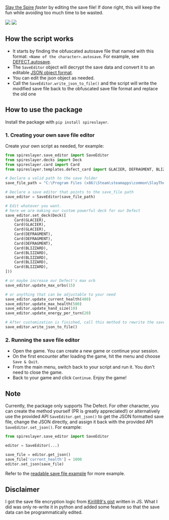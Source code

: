 [Slay the Spire](https://store.steampowered.com/app/646570/Slay_the_Spire/) _faster_ by editing the save file! If done right, this will keep the fun while avoiding 
too much time to be wasted.

![](assets/result-2.jpg)
![](assets/result-1.jpg)

## How the script works
- It starts by finding the obfuscated autosave file that named with this format: `<Name of the character>.autosave`. For example, see [DEFECT.autosave](example/DEFECT.autosave).
- The `SaveEditor` object will decrypt the save data and convert it to an editable [JSON object format](example/readable_save_file.json).
- You can edit the json object as needed.
- Call the `SaveEditor.write_json_to_file()` and the script will write the modified save file back to the obfuscated save file format and replace the old one

## How to use the package

Install the package with `pip install spireslayer`.

### 1. Creating your own save file editor

Create your own script as needed, for example:

```python
from spireslayer.save_editor import SaveEditor
from spireslayer.decks import Deck
from spireslayer.card import Card
from spireslayer.templates.defect_card import GLACIER, DEFRAGMENT, BLIZZARD

# Declare a valid path to the save folder
save_file_path = "C:\Program Files (x86)\Steam\steamapps\common\SlayTheSpire\saves"

# Declare a save editor that points to the save_file path
save_editor = SaveEditor(save_file_path)

# Edit whatever you want.
# here we are making our custom powerful deck for our Defect
save_editor.set_deck(Deck([
    Card(GLACIER),
    Card(GLACIER),
    Card(GLACIER),
    Card(DEFRAGMENT),
    Card(DEFRAGMENT),
    Card(DEFRAGMENT),
    Card(BLIZZARD),
    Card(BLIZZARD),
    Card(BLIZZARD),
    Card(BLIZZARD),
    Card(BLIZZARD),
]))

# or maybe increase our Defect's max orb
save_editor.update_max_orbs(15)

# or anything that can be adjustable to your need
save_editor.update_current_health(400)
save_editor.update_max_health(500)
save_editor.update_hand_size(10)
save_editor.update_energy_per_turn(20)

# After customization is finished, call this method to rewrite the save data back to the original place. The old save file will be replaced.
save_editor.write_json_to_file()
```

### 2. Running the save file editor

- Open the game. You can create a new game or continue your session. 
- On the first encounter after loading the game, hit the menu and choose `Save & Quit`.
- From the main menu, switch back to your script and run it. You don't need to close the game.
- Back to your game and click `Continue`. Enjoy the game!

## Note

Currently, the package only supports The Defect.
For other character, you can create the method yourself (PR is greatly appreciated!) or alternatively use the provided API `SaveEditor.get_json()` to get the JSON formatted save file,  change the JSON directly, and assign it back with the provided API `SaveEditor.set_json()`. For example:

```python
from spireslayer.save_editor import SaveEditor

editor = SaveEditor(...)

save_file = editor.get_json()
save_file['current_health'] = 1000
editor.set_json(save_file)
```

Refer to the [readable save file example](example/readable_save_file.json) for more example.

## Disclaimer

I got the save file encryption logic from [Kirill89's gist](https://gist.github.com/Kirill89/514edad0ac80af7dfc036871ccf0f877) written in JS. What I did was only re-write it in python and added some feature so that the save data can be programmatically edited.
